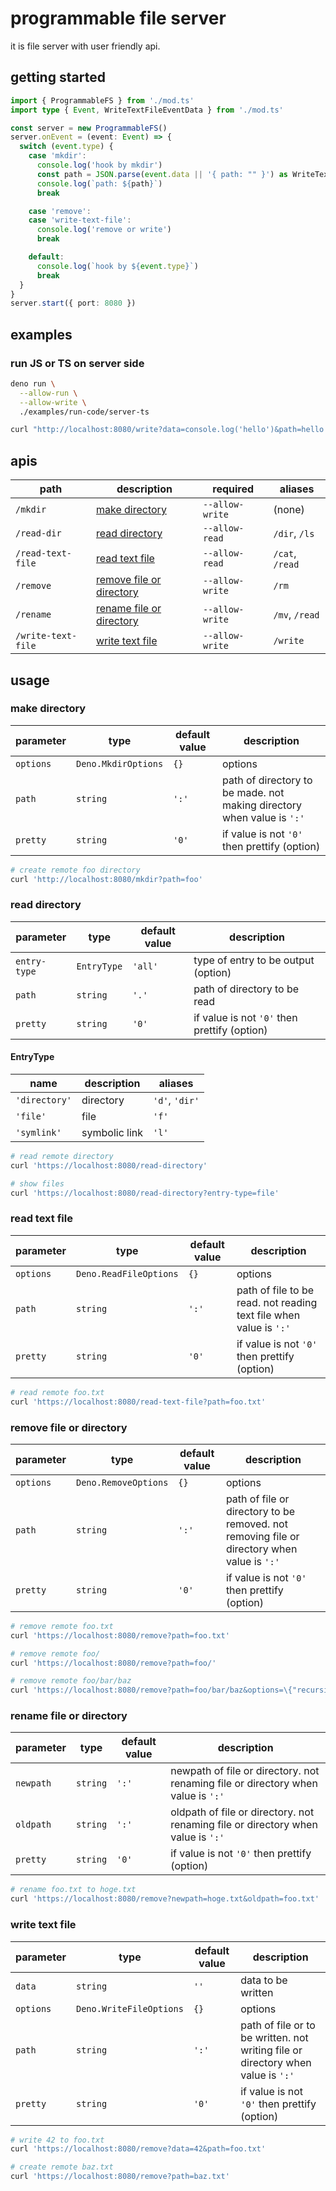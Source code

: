 # programmable file server

it is file server with user friendly api.

## getting started

```ts
import { ProgrammableFS } from './mod.ts'
import type { Event, WriteTextFileEventData } from './mod.ts'

const server = new ProgrammableFS()
server.onEvent = (event: Event) => {
  switch (event.type) {
    case 'mkdir':
      console.log('hook by mkdir')
      const path = JSON.parse(event.data || '{ path: "" }') as WriteTextFileEventData
      console.log(`path: ${path}`)
      break

    case 'remove':
    case 'write-text-file':
      console.log('remove or write')
      break

    default:
      console.log(`hook by ${event.type}`)
      break
  }
}
server.start({ port: 8080 })
```

## examples

### run JS or TS on server side

```sh
deno run \
  --allow-run \
  --allow-write \
  ./examples/run-code/server-ts
```

```sh
curl "http://localhost:8080/write?data=console.log('hello')&path=hello.js"
```

## apis

| path | description | required | aliases |
| --- | --- | --- | --- |
| `/mkdir` | [make directory](#make-directory) | `--allow-write` | (none) |
| `/read-dir` | [read directory](#read-directory) | `--allow-read`  | `/dir`, `/ls` |
| `/read-text-file` | [read text file](#read-text-file) | `--allow-read` | `/cat`, `/read` |
| `/remove` | [remove file or directory](#remove-file-or-directory) | `--allow-write` | `/rm` |
| `/rename` | [rename file or directory](#rename-file-or-directory) | `--allow-write` | `/mv`, `/read` |
| `/write-text-file` | [write text file](#write-text-file) | `--allow-write` | `/write` |

## usage

### make directory

| parameter | type | default value | description |
| --- | --- | --- | --- |
| `options` | `Deno.MkdirOptions` | `{}` | options |
| `path` | `string` | `':'` | path of directory to be made. not making directory when value is `':'` |
| `pretty` | `string` | `'0'` | if value is not `'0'` then prettify (option) |

```sh
# create remote foo directory
curl 'http://localhost:8080/mkdir?path=foo'
```

### read directory

| parameter | type | default value | description |
| --- | --- | --- | --- |
| `entry-type` | `EntryType` | `'all'` | type of entry to be output (option) |
| `path` | `string` | `'.'` | path of directory to be read |
| `pretty` | `string` | `'0'` | if value is not `'0'` then prettify (option) |

#### EntryType

| name | description | aliases |
| --- | --- | --- |
| `'directory'` | directory | `'d'`, `'dir'` |
| `'file'` | file | `'f'` |
| `'symlink'` | symbolic link | `'l'` |

```sh
# read remote directory
curl 'https://localhost:8080/read-directory'

# show files
curl 'https://localhost:8080/read-directory?entry-type=file'
```

### read text file

| parameter | type | default value | description |
| --- | --- | --- | --- |
| `options` | `Deno.ReadFileOptions` | `{}` | options |
| `path` | `string` | `':'` | path of file to be read. not reading text file when value is `':'` |
| `pretty` | `string` | `'0'` | if value is not `'0'` then prettify (option) |

```sh
# read remote foo.txt
curl 'https://localhost:8080/read-text-file?path=foo.txt'
```

### remove file or directory

| parameter | type | default value | description |
| --- | --- | --- | --- |
| `options` | `Deno.RemoveOptions` | `{}` | options |
| `path` | `string` | `':'` | path of file or directory to be removed. not removing file or directory when value is `':'` |
| `pretty` | `string` | `'0'` | if value is not `'0'` then prettify (option) |

```sh
# remove remote foo.txt
curl 'https://localhost:8080/remove?path=foo.txt'

# remove remote foo/
curl 'https://localhost:8080/remove?path=foo/'

# remove remote foo/bar/baz
curl 'https://localhost:8080/remove?path=foo/bar/baz&options=\{"recursive":true\}'
```

### rename file or directory

| parameter | type | default value | description |
| --- | --- | --- | --- |
| `newpath` | `string` | `':'` | newpath of file or directory. not renaming file or directory when value is `':'` |
| `oldpath` | `string` | `':'` | oldpath of file or directory. not renaming file or directory when value is `':'` |
| `pretty` | `string` | `'0'` | if value is not `'0'` then prettify (option) |

```sh
# rename foo.txt to hoge.txt
curl 'https://localhost:8080/remove?newpath=hoge.txt&oldpath=foo.txt'
```

### write text file

| parameter | type | default value | description |
| --- | --- | --- | --- |
| `data` | `string` | `''` | data to be written |
| `options` | `Deno.WriteFileOptions` | `{}` | options |
| `path` | `string` | `':'` | path of file or to be written. not writing file or directory when value is `':'` |
| `pretty` | `string` | `'0'` | if value is not `'0'` then prettify (option) |

```sh
# write 42 to foo.txt
curl 'https://localhost:8080/remove?data=42&path=foo.txt'

# create remote baz.txt
curl 'https://localhost:8080/remove?path=baz.txt'
```
